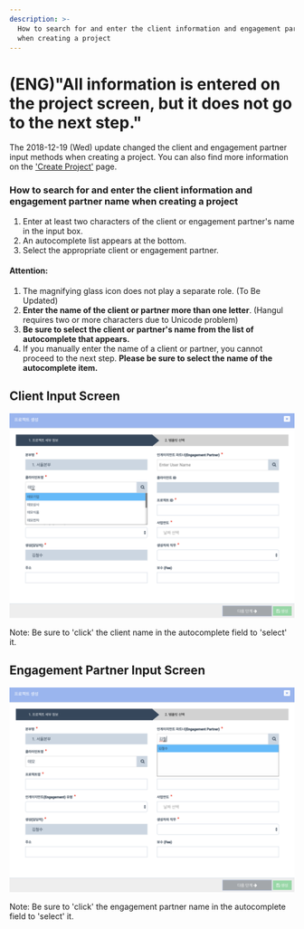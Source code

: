 ```yaml
---
description: >-
  How to search for and enter the client information and engagement partner name
  when creating a project
---
```


# \(ENG\)"All information is entered on the project screen, but it does not go to the next step."

The 2018-12-19 \(Wed\) update changed the client and engagement partner input methods when creating a project. You can also find more information on the ['Create Project'](../undefined-2/setup/x.-2/x-1..md) page.

### How to search for and enter the client information and engagement partner name when creating a project

1. Enter at least two characters of the client or engagement partner's name in the input box.
2. An autocomplete list appears at the bottom.
3. Select the appropriate client or engagement partner.

#### Attention:

1. The magnifying glass icon does not play a separate role. \(To Be Updated\)
2. **Enter the name of the client or partner more than one letter**. \(Hangul requires two or more characters due to Unicode problem\)
3. **Be sure to select the client or partner's name from the list of autocomplete that appears.**
4. If you manually enter the name of a client or partner, you cannot proceed to the next step. **Please be sure to select the name of the autocomplete item.**

## Client Input Screen

![Entering two letters &apos;Demo&apos; in the client input window shows the autocomplete item at the bottom](../.gitbook/assets/screenshot-2019-01-22-10.45.11.png)

Note: Be sure to 'click' the client name in the autocomplete field to 'select' it.

## Engagement Partner Input Screen

![Enter &apos;Jo&apos; in Engagement Partner input window and &apos;John Lee&apos; appears as autocomplete below](../.gitbook/assets/screenshot-2019-01-22-10.45.36.png)

Note: Be sure to 'click' the engagement partner name in the autocomplete field to 'select' it.

